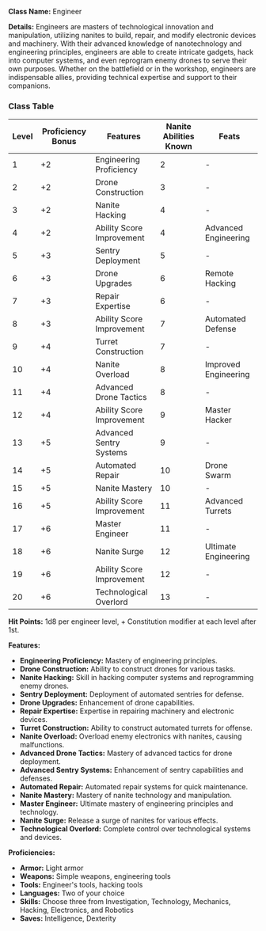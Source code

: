 **Class Name:** Engineer

**Details:** Engineers are masters of technological innovation and manipulation, utilizing nanites to build, repair, and modify electronic devices and machinery. With their advanced knowledge of nanotechnology and engineering principles, engineers are able to create intricate gadgets, hack into computer systems, and even reprogram enemy drones to serve their own purposes. Whether on the battlefield or in the workshop, engineers are indispensable allies, providing technical expertise and support to their companions.

### Class Table

| Level | Proficiency Bonus | Features                   | Nanite Abilities Known | Feats                  |
|-------|-------------------|----------------------------|------------------------|------------------------|
| 1     | +2                | Engineering Proficiency    | 2                      | -                      |
| 2     | +2                | Drone Construction         | 3                      | -                      |
| 3     | +2                | Nanite Hacking             | 4                      | -                      |
| 4     | +2                | Ability Score Improvement  | 4                      | Advanced Engineering   |
| 5     | +3                | Sentry Deployment          | 5                      | -                      |
| 6     | +3                | Drone Upgrades             | 6                      | Remote Hacking         |
| 7     | +3                | Repair Expertise           | 6                      | -                      |
| 8     | +3                | Ability Score Improvement  | 7                      | Automated Defense      |
| 9     | +4                | Turret Construction        | 7                      | -                      |
| 10    | +4                | Nanite Overload            | 8                      | Improved Engineering   |
| 11    | +4                | Advanced Drone Tactics     | 8                      | -                      |
| 12    | +4                | Ability Score Improvement  | 9                      | Master Hacker          |
| 13    | +5                | Advanced Sentry Systems    | 9                      | -                      |
| 14    | +5                | Automated Repair           | 10                     | Drone Swarm            |
| 15    | +5                | Nanite Mastery             | 10                     | -                      |
| 16    | +5                | Ability Score Improvement  | 11                     | Advanced Turrets       |
| 17    | +6                | Master Engineer            | 11                     | -                      |
| 18    | +6                | Nanite Surge               | 12                     | Ultimate Engineering   |
| 19    | +6                | Ability Score Improvement  | 12                     | -                      |
| 20    | +6                | Technological Overlord     | 13                     | -                      |

**Hit Points:** 1d8 per engineer level, + Constitution modifier at each level after 1st.

**Features:**
- **Engineering Proficiency:** Mastery of engineering principles.
- **Drone Construction:** Ability to construct drones for various tasks.
- **Nanite Hacking:** Skill in hacking computer systems and reprogramming enemy drones.
- **Sentry Deployment:** Deployment of automated sentries for defense.
- **Drone Upgrades:** Enhancement of drone capabilities.
- **Repair Expertise:** Expertise in repairing machinery and electronic devices.
- **Turret Construction:** Ability to construct automated turrets for offense.
- **Nanite Overload:** Overload enemy electronics with nanites, causing malfunctions.
- **Advanced Drone Tactics:** Mastery of advanced tactics for drone deployment.
- **Advanced Sentry Systems:** Enhancement of sentry capabilities and defenses.
- **Automated Repair:** Automated repair systems for quick maintenance.
- **Nanite Mastery:** Mastery of nanite technology and manipulation.
- **Master Engineer:** Ultimate mastery of engineering principles and technology.
- **Nanite Surge:** Release a surge of nanites for various effects.
- **Technological Overlord:** Complete control over technological systems and devices.

**Proficiencies:**
- **Armor:** Light armor
- **Weapons:** Simple weapons, engineering tools
- **Tools:** Engineer's tools, hacking tools
- **Languages:** Two of your choice
- **Skills:** Choose three from Investigation, Technology, Mechanics, Hacking, Electronics, and Robotics
- **Saves:** Intelligence, Dexterity
